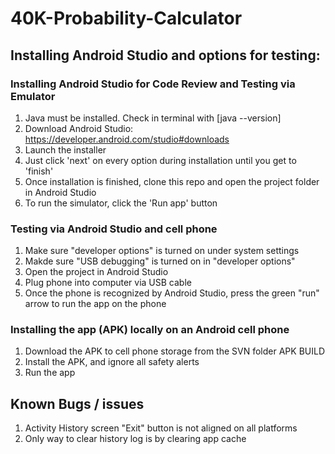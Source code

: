 # 40K-Probability-Calculator

## Installing Android Studio and options for testing:

### Installing Android Studio for Code Review and Testing via Emulator
1. Java must be installed. Check in terminal with [java --version] 
2. Download Android Studio: https://developer.android.com/studio#downloads
3. Launch the installer
4. Just click 'next' on every option during installation until you get to 'finish'
5. Once installation is finished, clone this repo and open the project folder in Android Studio
6. To run the simulator, click the 'Run app' button

### Testing via Android Studio and cell phone
1. Make sure "developer options" is turned on under system settings
2. Makde sure "USB debugging" is turned on in "developer options"
3. Open the project in Android Studio
4. Plug phone into computer via USB cable
5. Once the phone is recognized by Android Studio, press the green "run" arrow to run the app on the phone

### Installing the app (APK) locally on an Android cell phone
1. Download the APK to cell phone storage from the SVN folder APK BUILD
2. Install the APK, and ignore all safety alerts
3. Run the app


## Known Bugs / issues
1. Activity History screen "Exit" button is not aligned on all platforms
2. Only way to clear history log is by clearing app cache